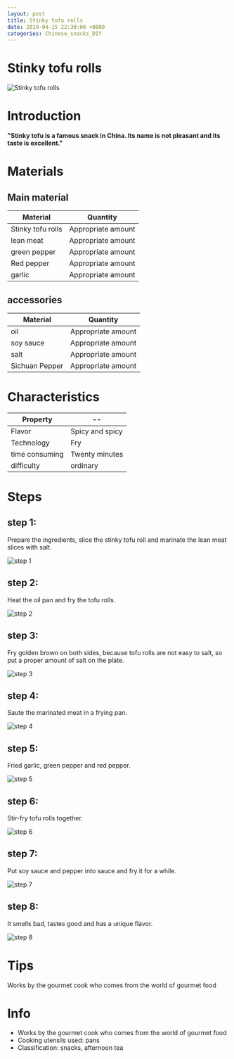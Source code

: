 ```yaml
---
layout: post
title: Stinky tofu rolls
date: 2019-04-15 22:30:00 +0800
categories: Chinese_snacks_DIY
---
```


# Stinky tofu rolls

![Stinky tofu rolls]({{site.baseurl}}/img/417511/417511.jpg)

# Introduction

**"Stinky tofu is a famous snack in China. Its name is not pleasant and its taste is excellent."**

# Materials


## Main material

Material|Quantity
--|--
Stinky tofu rolls|Appropriate amount
lean meat|Appropriate amount
green pepper|Appropriate amount
Red pepper|Appropriate amount
garlic|Appropriate amount

## accessories

Material|Quantity
--|--
oil|Appropriate amount
soy sauce|Appropriate amount
salt|Appropriate amount
Sichuan Pepper|Appropriate amount

# Characteristics

Property|--
--|--
Flavor|Spicy and spicy
Technology|Fry
time consuming|Twenty minutes
difficulty|ordinary

# Steps

## step 1:

Prepare the ingredients, slice the stinky tofu roll and marinate the lean meat slices with salt.

![step 1]({{site.baseurl}}/img/417511/1.jpg)

## step 2:

Heat the oil pan and fry the tofu rolls.

![step 2]({{site.baseurl}}/img/417511/2.jpg)

## step 3:

Fry golden brown on both sides, because tofu rolls are not easy to salt, so put a proper amount of salt on the plate.

![step 3]({{site.baseurl}}/img/417511/3.jpg)

## step 4:

Saute the marinated meat in a frying pan.

![step 4]({{site.baseurl}}/img/417511/4.jpg)

## step 5:

Fried garlic, green pepper and red pepper.

![step 5]({{site.baseurl}}/img/417511/5.jpg)

## step 6:

Stir-fry tofu rolls together.

![step 6]({{site.baseurl}}/img/417511/6.jpg)

## step 7:

Put soy sauce and pepper into sauce and fry it for a while.

![step 7]({{site.baseurl}}/img/417511/7.jpg)

## step 8:

It smells bad, tastes good and has a unique flavor.

![step 8]({{site.baseurl}}/img/417511/8.jpg)

# Tips

Works by the gourmet cook who comes from the world of gourmet food

# Info

- Works by the gourmet cook who comes from the world of gourmet food
- Cooking utensils used: pans
- Classification: snacks, afternoon tea